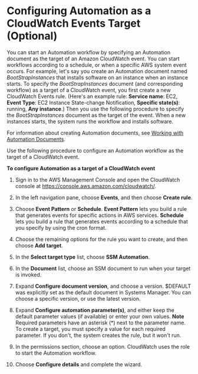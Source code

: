 # Configuring Automation as a CloudWatch Events Target \(Optional\)<a name="automation-cwe-target"></a>

You can start an Automation workflow by specifying an Automation document as the target of an Amazon CloudWatch event\. You can start workflows according to a schedule, or when a specific AWS system event occurs\. For example, let's say you create an Automation document named *BootStrapInstances* that installs software on an instance when an instance starts\. To specify the *BootStrapInstances* document \(and corresponding workflow\) as a target of a CloudWatch event, you first create a new CloudWatch Events rule\. \(Here's an example rule: **Service name**: EC2, **Event Type**: EC2 Instance State\-change Notification, **Specific state\(s\)**: running, **Any instance**\.\) Then you use the following procedure to specify the *BootStrapInstances* document as the target of the event\. When a new instances starts, the system runs the workflow and installs software\.

For information about creating Automation documents, see [Working with Automation Documents](automation-documents.md)\.

Use the following procedure to configure an Automation workflow as the target of a CloudWatch event\.

**To configure Automation as a target of a CloudWatch event**

1. Sign in to the AWS Management Console and open the CloudWatch console at [https://console\.aws\.amazon\.com/cloudwatch/](https://console.aws.amazon.com/cloudwatch/)\.

1. In the left navigation pane, choose **Events**, and then choose **Create rule**\.

1. Choose **Event Pattern** or **Schedule**\. **Event Pattern** lets you build a rule that generates events for specific actions in AWS services\. **Schedule** lets you build a rule that generates events according to a schedule that you specify by using the cron format\.

1. Choose the remaining options for the rule you want to create, and then choose **Add target**\.

1. In the **Select target type** list, choose **SSM Automation**\. 

1. In the **Document** list, choose an SSM document to run when your target is invoked\.

1. Expand **Configure document version**, and choose a version\. $DEFAULT was explicitly set as the default document in Systems Manager\. You can choose a specific version, or use the latest version\.

1. Expand **Configure automation parameter\(s\)**, and either keep the default parameter values \(if available\) or enter your own values\. 
**Note**  
Required parameters have an asterisk \(\*\) next to the parameter name\. To create a target, you must specify a value for each required parameter\. If you don't, the system creates the rule, but it won't run\.

1. In the permissions section, choose an option\. CloudWatch uses the role to start the Automation workflow\. 

1. Choose **Configure details** and complete the wizard\.